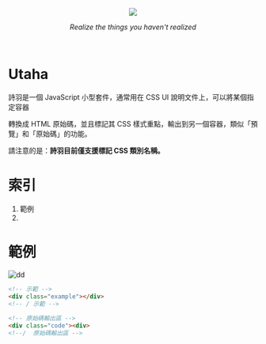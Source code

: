 <p align="center">
  <img src="http://imgur.com/WdzQQZE.png"/>
</p>
<p align="center">
  <i>Realize the things you haven't realized</i>
</p>

&nbsp;

# Utaha

詩羽是一個 JavaScript 小型套件，通常用在 CSS UI 說明文件上，可以將某個指定容器

轉換成 HTML 原始碼，並且標記其 CSS 樣式重點，輸出到另一個容器，類似「預覽」和「原始碼」的功能。

請注意的是：**詩羽目前僅支援標記 CSS 類別名稱。**

# 索引

1. 範例
2. 

# 範例

![dd](http://imgur.com/x2KuEyg.png)
```html
<!-- 示範 -->
<div class="example"></div>
<!-- / 示範 -->
  
<!-- 原始碼輸出區 -->
<div class="code"><div>
<!--/  原始碼輸出區 -->
```
